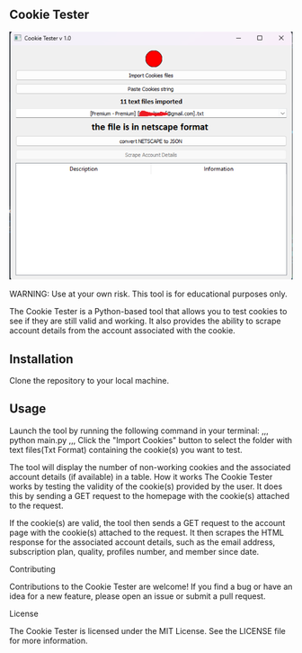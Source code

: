 Cookie Tester
--------

![Example screenshot](ScreenShots3.png)



WARNING: Use at your own risk. This tool is for educational purposes only.

The Cookie Tester is a Python-based tool that allows you to test  cookies to see if they are still valid and working. It also provides the ability to scrape account details from the account associated with the cookie.

Installation
------------------------
Clone the repository to your local machine.

Usage
------------------------

Launch the tool by running the following command in your terminal: 
,,,
python main.py
,,,
Click the "Import Cookies" button to select the folder with text files(Txt Format) containing the  cookie(s) you want to test.

The tool will display the number of non-working cookies and the associated account details (if available) in a table.
How it works
The  Cookie Tester works by testing the validity of the cookie(s) provided by the user. It does this by sending a GET request to the  homepage with the cookie(s) attached to the request. 

If the cookie(s) are valid, the tool then sends a GET request to the account page with the cookie(s) attached to the request. It then scrapes the HTML response for the associated account details, such as the email address, subscription plan, quality, profiles number, and member since date.

Contributing

Contributions to the Cookie Tester are welcome! If you find a bug or have an idea for a new feature, please open an issue or submit a pull request.

License

The Cookie Tester is licensed under the MIT License. See the LICENSE file for more information.